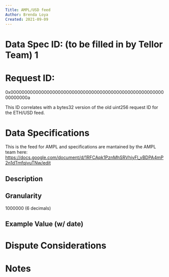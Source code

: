 ```yaml
---
Title: AMPL/USD feed
Author: Brenda Loya
Created: 2021-09-09
---
```

# Data Spec ID: (to be filled in by Tellor Team) 1
# Request ID: 

0x000000000000000000000000000000000000000000000000000000000000000a

This ID correlates with a bytes32 version of the old uint256 request ID for the ETH/USD feed.


# Data Specifications

This is the feed for AMPL and specifications are mantained by the AMPL team here: https://docs.google.com/document/d/1RFCApk1PznMhSRVhiyFl_vBDPA4mP2n1dTmfqjvuTNw/edit


## Description




## Granularity

1000000 (6 decimals)

## Example Value (w/ date)



# Dispute Considerations


# Notes


